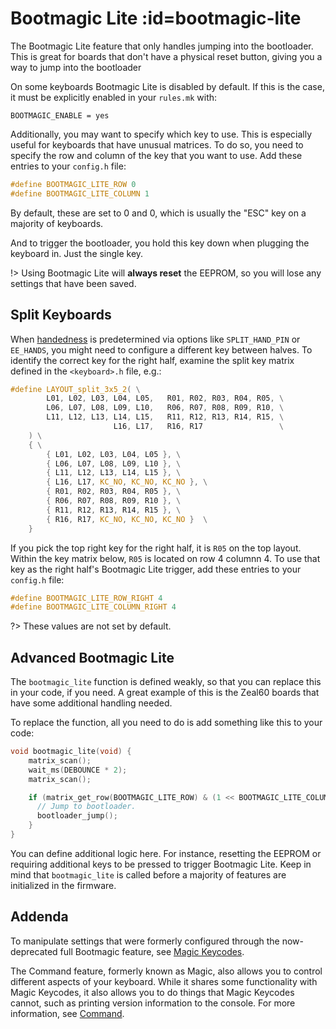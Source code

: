 # Bootmagic Lite :id=bootmagic-lite

The Bootmagic Lite feature that only handles jumping into the bootloader. This is great for boards that don't have a physical reset button, giving you a way to jump into the bootloader

On some keyboards Bootmagic Lite is disabled by default. If this is the case, it must be explicitly enabled in your `rules.mk` with:

```make
BOOTMAGIC_ENABLE = yes
```

Additionally, you may want to specify which key to use. This is especially useful for keyboards that have unusual matrices. To do so, you need to specify the row and column of the key that you want to use. Add these entries to your `config.h` file:

```c
#define BOOTMAGIC_LITE_ROW 0
#define BOOTMAGIC_LITE_COLUMN 1
```

By default, these are set to 0 and 0, which is usually the "ESC" key on a majority of keyboards.

And to trigger the bootloader, you hold this key down when plugging the keyboard in. Just the single key.

!> Using Bootmagic Lite will **always reset** the EEPROM, so you will lose any settings that have been saved.

## Split Keyboards

When [handedness](feature_split_keyboard.md#setting-handedness) is predetermined via options like `SPLIT_HAND_PIN` or `EE_HANDS`, you might need to configure a different key between halves. To identify the correct key for the right half, examine the split key matrix defined in the `<keyboard>.h` file, e.g.:

```c
#define LAYOUT_split_3x5_2( \
        L01, L02, L03, L04, L05,   R01, R02, R03, R04, R05, \
        L06, L07, L08, L09, L10,   R06, R07, R08, R09, R10, \
        L11, L12, L13, L14, L15,   R11, R12, R13, R14, R15, \
                       L16, L17,   R16, R17                 \
    ) \
    { \
        { L01, L02, L03, L04, L05 }, \
        { L06, L07, L08, L09, L10 }, \
        { L11, L12, L13, L14, L15 }, \
        { L16, L17, KC_NO, KC_NO, KC_NO }, \
        { R01, R02, R03, R04, R05 }, \
        { R06, R07, R08, R09, R10 }, \
        { R11, R12, R13, R14, R15 }, \
        { R16, R17, KC_NO, KC_NO, KC_NO }  \
    }
```

If you pick the top right key for the right half, it is `R05` on the top layout. Within the key matrix below, `R05` is located on row 4 columnn 4. To use that key as the right half's Bootmagic Lite trigger, add these entries to your `config.h` file:

```c
#define BOOTMAGIC_LITE_ROW_RIGHT 4
#define BOOTMAGIC_LITE_COLUMN_RIGHT 4
```

?> These values are not set by default.

## Advanced Bootmagic Lite

The `bootmagic_lite` function is defined weakly, so that you can replace this in your code, if you need. A great example of this is the Zeal60 boards that have some additional handling needed.

To replace the function, all you need to do is add something like this to your code:

```c
void bootmagic_lite(void) {
    matrix_scan();
    wait_ms(DEBOUNCE * 2);
    matrix_scan();

    if (matrix_get_row(BOOTMAGIC_LITE_ROW) & (1 << BOOTMAGIC_LITE_COLUMN)) {
      // Jump to bootloader.
      bootloader_jump();
    }
}
```

You can define additional logic here. For instance, resetting the EEPROM or requiring additional keys to be pressed to trigger Bootmagic Lite. Keep in mind that `bootmagic_lite` is called before a majority of features are initialized in the firmware.

## Addenda

To manipulate settings that were formerly configured through the now-deprecated full Bootmagic feature, see [Magic Keycodes](keycodes_magic.md).

The Command feature, formerly known as Magic, also allows you to control different aspects of your keyboard. While it shares some functionality with Magic Keycodes, it also allows you to do things that Magic Keycodes cannot, such as printing version information to the console. For more information, see [Command](feature_command.md).
